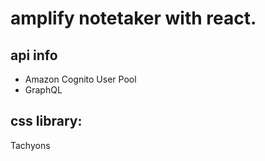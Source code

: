 # amplify notetaker with react.

## api info

- Amazon Cognito User Pool
- GraphQL

## css library:

Tachyons
